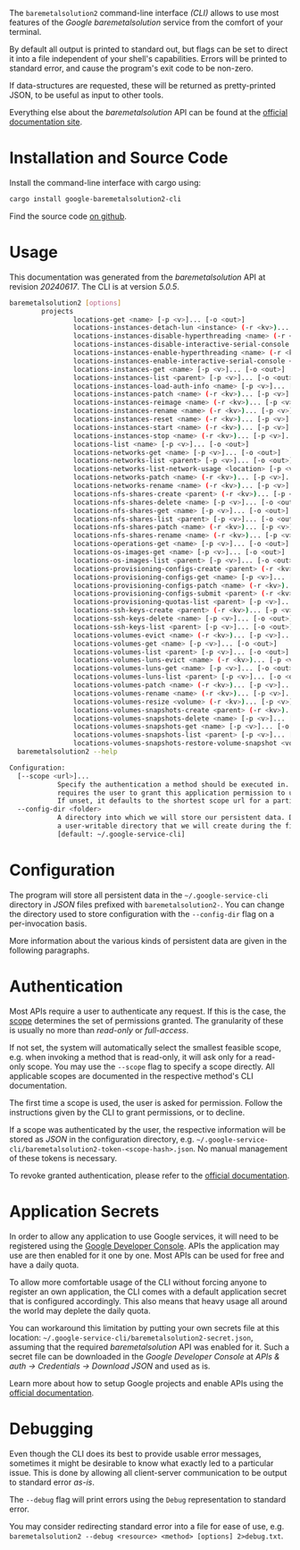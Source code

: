 <!---
DO NOT EDIT !
This file was generated automatically from 'src/generator/templates/cli/README.md.mako'
DO NOT EDIT !
-->
The `baremetalsolution2` command-line interface *(CLI)* allows to use most features of the *Google baremetalsolution* service from the comfort of your terminal.

By default all output is printed to standard out, but flags can be set to direct it into a file independent of your shell's
capabilities. Errors will be printed to standard error, and cause the program's exit code to be non-zero.

If data-structures are requested, these will be returned as pretty-printed JSON, to be useful as input to other tools.

Everything else about the *baremetalsolution* API can be found at the
[official documentation site](https://cloud.google.com/bare-metal).

# Installation and Source Code

Install the command-line interface with cargo using:

```bash
cargo install google-baremetalsolution2-cli
```

Find the source code [on github](https://github.com/Byron/google-apis-rs/tree/main/gen/baremetalsolution2-cli).

# Usage

This documentation was generated from the *baremetalsolution* API at revision *20240617*. The CLI is at version *5.0.5*.

```bash
baremetalsolution2 [options]
        projects
                locations-get <name> [-p <v>]... [-o <out>]
                locations-instances-detach-lun <instance> (-r <kv>)... [-p <v>]... [-o <out>]
                locations-instances-disable-hyperthreading <name> (-r <kv>)... [-p <v>]... [-o <out>]
                locations-instances-disable-interactive-serial-console <name> (-r <kv>)... [-p <v>]... [-o <out>]
                locations-instances-enable-hyperthreading <name> (-r <kv>)... [-p <v>]... [-o <out>]
                locations-instances-enable-interactive-serial-console <name> (-r <kv>)... [-p <v>]... [-o <out>]
                locations-instances-get <name> [-p <v>]... [-o <out>]
                locations-instances-list <parent> [-p <v>]... [-o <out>]
                locations-instances-load-auth-info <name> [-p <v>]... [-o <out>]
                locations-instances-patch <name> (-r <kv>)... [-p <v>]... [-o <out>]
                locations-instances-reimage <name> (-r <kv>)... [-p <v>]... [-o <out>]
                locations-instances-rename <name> (-r <kv>)... [-p <v>]... [-o <out>]
                locations-instances-reset <name> (-r <kv>)... [-p <v>]... [-o <out>]
                locations-instances-start <name> (-r <kv>)... [-p <v>]... [-o <out>]
                locations-instances-stop <name> (-r <kv>)... [-p <v>]... [-o <out>]
                locations-list <name> [-p <v>]... [-o <out>]
                locations-networks-get <name> [-p <v>]... [-o <out>]
                locations-networks-list <parent> [-p <v>]... [-o <out>]
                locations-networks-list-network-usage <location> [-p <v>]... [-o <out>]
                locations-networks-patch <name> (-r <kv>)... [-p <v>]... [-o <out>]
                locations-networks-rename <name> (-r <kv>)... [-p <v>]... [-o <out>]
                locations-nfs-shares-create <parent> (-r <kv>)... [-p <v>]... [-o <out>]
                locations-nfs-shares-delete <name> [-p <v>]... [-o <out>]
                locations-nfs-shares-get <name> [-p <v>]... [-o <out>]
                locations-nfs-shares-list <parent> [-p <v>]... [-o <out>]
                locations-nfs-shares-patch <name> (-r <kv>)... [-p <v>]... [-o <out>]
                locations-nfs-shares-rename <name> (-r <kv>)... [-p <v>]... [-o <out>]
                locations-operations-get <name> [-p <v>]... [-o <out>]
                locations-os-images-get <name> [-p <v>]... [-o <out>]
                locations-os-images-list <parent> [-p <v>]... [-o <out>]
                locations-provisioning-configs-create <parent> (-r <kv>)... [-p <v>]... [-o <out>]
                locations-provisioning-configs-get <name> [-p <v>]... [-o <out>]
                locations-provisioning-configs-patch <name> (-r <kv>)... [-p <v>]... [-o <out>]
                locations-provisioning-configs-submit <parent> (-r <kv>)... [-p <v>]... [-o <out>]
                locations-provisioning-quotas-list <parent> [-p <v>]... [-o <out>]
                locations-ssh-keys-create <parent> (-r <kv>)... [-p <v>]... [-o <out>]
                locations-ssh-keys-delete <name> [-p <v>]... [-o <out>]
                locations-ssh-keys-list <parent> [-p <v>]... [-o <out>]
                locations-volumes-evict <name> (-r <kv>)... [-p <v>]... [-o <out>]
                locations-volumes-get <name> [-p <v>]... [-o <out>]
                locations-volumes-list <parent> [-p <v>]... [-o <out>]
                locations-volumes-luns-evict <name> (-r <kv>)... [-p <v>]... [-o <out>]
                locations-volumes-luns-get <name> [-p <v>]... [-o <out>]
                locations-volumes-luns-list <parent> [-p <v>]... [-o <out>]
                locations-volumes-patch <name> (-r <kv>)... [-p <v>]... [-o <out>]
                locations-volumes-rename <name> (-r <kv>)... [-p <v>]... [-o <out>]
                locations-volumes-resize <volume> (-r <kv>)... [-p <v>]... [-o <out>]
                locations-volumes-snapshots-create <parent> (-r <kv>)... [-p <v>]... [-o <out>]
                locations-volumes-snapshots-delete <name> [-p <v>]... [-o <out>]
                locations-volumes-snapshots-get <name> [-p <v>]... [-o <out>]
                locations-volumes-snapshots-list <parent> [-p <v>]... [-o <out>]
                locations-volumes-snapshots-restore-volume-snapshot <volume-snapshot> (-r <kv>)... [-p <v>]... [-o <out>]
  baremetalsolution2 --help

Configuration:
  [--scope <url>]...
            Specify the authentication a method should be executed in. Each scope
            requires the user to grant this application permission to use it.
            If unset, it defaults to the shortest scope url for a particular method.
  --config-dir <folder>
            A directory into which we will store our persistent data. Defaults to
            a user-writable directory that we will create during the first invocation.
            [default: ~/.google-service-cli]

```

# Configuration

The program will store all persistent data in the `~/.google-service-cli` directory in *JSON* files prefixed with `baremetalsolution2-`.  You can change the directory used to store configuration with the `--config-dir` flag on a per-invocation basis.

More information about the various kinds of persistent data are given in the following paragraphs.

# Authentication

Most APIs require a user to authenticate any request. If this is the case, the [scope][scopes] determines the 
set of permissions granted. The granularity of these is usually no more than *read-only* or *full-access*.

If not set, the system will automatically select the smallest feasible scope, e.g. when invoking a
method that is read-only, it will ask only for a read-only scope. 
You may use the `--scope` flag to specify a scope directly. 
All applicable scopes are documented in the respective method's CLI documentation.

The first time a scope is used, the user is asked for permission. Follow the instructions given 
by the CLI to grant permissions, or to decline.

If a scope was authenticated by the user, the respective information will be stored as *JSON* in the configuration
directory, e.g. `~/.google-service-cli/baremetalsolution2-token-<scope-hash>.json`. No manual management of these tokens
is necessary.

To revoke granted authentication, please refer to the [official documentation][revoke-access].

# Application Secrets

In order to allow any application to use Google services, it will need to be registered using the 
[Google Developer Console][google-dev-console]. APIs the application may use are then enabled for it
one by one. Most APIs can be used for free and have a daily quota.

To allow more comfortable usage of the CLI without forcing anyone to register an own application, the CLI
comes with a default application secret that is configured accordingly. This also means that heavy usage
all around the world may deplete the daily quota.

You can workaround this limitation by putting your own secrets file at this location: 
`~/.google-service-cli/baremetalsolution2-secret.json`, assuming that the required *baremetalsolution* API 
was enabled for it. Such a secret file can be downloaded in the *Google Developer Console* at 
*APIs & auth -> Credentials -> Download JSON* and used as is.

Learn more about how to setup Google projects and enable APIs using the [official documentation][google-project-new].


# Debugging

Even though the CLI does its best to provide usable error messages, sometimes it might be desirable to know
what exactly led to a particular issue. This is done by allowing all client-server communication to be 
output to standard error *as-is*.

The `--debug` flag will print errors using the `Debug` representation to standard error.

You may consider redirecting standard error into a file for ease of use, e.g. `baremetalsolution2 --debug <resource> <method> [options] 2>debug.txt`.


[scopes]: https://developers.google.com/+/api/oauth#scopes
[revoke-access]: http://webapps.stackexchange.com/a/30849
[google-dev-console]: https://console.developers.google.com/
[google-project-new]: https://developers.google.com/console/help/new/
